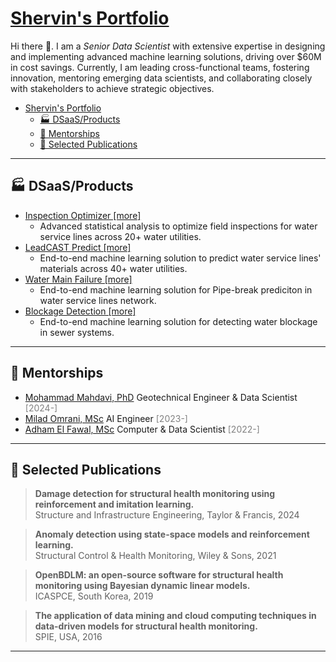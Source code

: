 # [Shervin's Portfolio](https://moderncan.github.io)

Hi there 👋. I am a *Senior Data Scientist* with extensive expertise in designing and implementing advanced machine learning solutions, driving over \$60M in cost savings. Currently, I am leading cross-functional teams, fostering innovation, mentoring emerging data scientists, and collaborating closely with stakeholders to achieve strategic objectives.

- [Shervin's Portfolio](#shervins-portfolio)
  - [🏭 DSaaS/Products](#-dsaasproducts)
  - [🤝 Mentorships](#-mentorships)
  - [📗 Selected Publications](#-selected-publications)
<!-- - [💡 Blogposts/Talks](#-blogpoststalks) -->

---

## 🏭 DSaaS/Products

- [Inspection Optimizer [more]](/pages/inspection_optimizer.md)
  - Advanced statistical analysis to optimize field inspections for water service lines across 20+ water utilities.
- [LeadCAST Predict [more]](/pages/leadcast_predict.md)
  - End-to-end machine learning solution to predict water service lines' materials across 40+ water utilities.
- [Water Main Failure [more]](/pages/water_main_failure.md)
  - End-to-end machine learning solution for Pipe-break prediciton in water service lines network.
- [Blockage Detection [more]](/pages/blockage_detection.md)
  - End-to-end machine learning solution for detecting water blockage in sewer systems.

<!--
<div style="display: flex; justify-content: space-between;">

<div style="flex: 1; margin-right: 10px;">

##### [Inspection Optimizer](/pages/inspection_optimizer.md)

Advanced statistical analysis to optimize field inspections for water service lines across +20 water utilities.

[more](/pages/inspection_optimizer.md)
</div>

<div style="flex: 1; margin-left: 10px;">

##### [LeadCAST Predict](/pages/leadcast_predict.md)
End-to-end machine learning solution to predict water service lines' materials according to Lead and Copper Rule Revisions (LCRR).

[more](/pages/leadcast_predict.md)
</div>

</div>

<div style="display: flex; justify-content: space-between;">

<div style="flex: 1; margin-right: 10px;">

##### [Water Main Failure](/pages/water_main_failure.md)
End-to-end machine learning solution for Pipe-break prediciton in water service lines network.
[more](/pages/water_main_failure.md)
</div>

<div style="flex: 1; margin-left: 10px;">

##### [Pipe Blockage Detection](/pages/blockage_detection.md)
End-to-end machine learning solution for detecting water blockage in sewer systems.

[more](/pages/blockage_detection.md)
</div>

</div>
-->

---

## 🤝 Mentorships

* [Mohammad Mahdavi, PhD](https://www.linkedin.com/in/mohammadmahdavi/) Geotechnical Engineer & Data Scientist <span style="color: grey;">[2024-]</span>
* [Milad Omrani, MSc](https://www.linkedin.com/in/miladomrani1987/) AI Engineer <span style="color: grey;">[2023-]</span>
* [Adham El Fawal, MSc](https://www.linkedin.com/in/adhamelfawal/) Computer & Data Scientist <span style="color: grey;">[2022-]</span>


---

## 📗 Selected Publications


> **Damage detection for structural health monitoring using reinforcement and imitation learning.**\
> Structure and Infrastructure Engineering, Taylor & Francis, 2024


> **Anomaly detection using state-space models and reinforcement learning.**\
> Structural Control & Health Monitoring, Wiley & Sons, 2021

> **OpenBDLM: an open-source software for structural health monitoring using Bayesian dynamic linear models.**\
> ICASPCE, South Korea, 2019

> **The application of data mining and cloud computing techniques in data-driven models for structural health monitoring.**\
> SPIE, USA, 2016


---
<!-- 
## 💡 Blogposts/Talks

- [Pipe Blockage Detection](/pages/blockage_detection.md)
- [Pipe Blockage Detection](/pages/blockage_detection.md)
- [Pipe Blockage Detection](/pages/blockage_detection.md)
- [Pipe Blockage Detection](/pages/blockage_detection.md)
- [Pipe Blockage Detection](/pages/blockage_detection.md)




---

<!-- Remove above link if you don't want to attibute
[blog articles](/pages/blog_page.md)
[Project 3 Title](http://example.com/)
<img src="images/dummy_thumbnail.jpg?raw=true"/>

<a href="https://youtu.be/4jnUAYb9kkI">
<img style='vertical-align:middle;' src="/images/YouTube.png" width="25" height="25">
</a> | <a href="/pdf/Hamida_Goulet_RLI_2023_preprint.pdf">
<img style='vertical-align:middle;' src="/images/PDF_icon.png" width="20" height="20">
</a> | <a href="https://doi.org/10.1016/j.ress.2023.109214">
<img style='vertical-align:middle;' src="/images/WWW-Icon.png" width="20" height="20">
</a>

 -->

